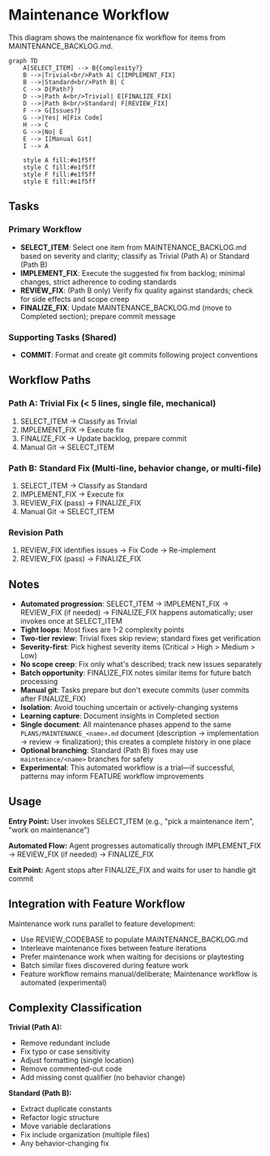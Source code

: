 # Maintenance Workflow

This diagram shows the maintenance fix workflow for items from MAINTENANCE_BACKLOG.md.

```mermaid
graph TD
    A[SELECT_ITEM] --> B{Complexity?}
    B -->|Trivial<br/>Path A| C[IMPLEMENT_FIX]
    B -->|Standard<br/>Path B| C
    C --> D{Path?}
    D -->|Path A<br/>Trivial| E[FINALIZE_FIX]
    D -->|Path B<br/>Standard| F[REVIEW_FIX]
    F --> G{Issues?}
    G -->|Yes| H[Fix Code]
    H --> C
    G -->|No| E
    E --> I[Manual Git]
    I --> A

    style A fill:#e1f5ff
    style C fill:#e1f5ff
    style F fill:#e1f5ff
    style E fill:#e1f5ff
```

## Tasks

### Primary Workflow
- **SELECT_ITEM**: Select one item from MAINTENANCE_BACKLOG.md based on severity and clarity; classify as Trivial (Path A) or Standard (Path B)
- **IMPLEMENT_FIX**: Execute the suggested fix from backlog; minimal changes, strict adherence to coding standards
- **REVIEW_FIX**: (Path B only) Verify fix quality against standards; check for side effects and scope creep
- **FINALIZE_FIX**: Update MAINTENANCE_BACKLOG.md (move to Completed section); prepare commit message

### Supporting Tasks (Shared)
- **COMMIT**: Format and create git commits following project conventions

## Workflow Paths

### Path A: Trivial Fix (< 5 lines, single file, mechanical)
1. SELECT_ITEM → Classify as Trivial
2. IMPLEMENT_FIX → Execute fix
3. FINALIZE_FIX → Update backlog, prepare commit
4. Manual Git → SELECT_ITEM

### Path B: Standard Fix (Multi-line, behavior change, or multi-file)
1. SELECT_ITEM → Classify as Standard
2. IMPLEMENT_FIX → Execute fix
3. REVIEW_FIX (pass) → FINALIZE_FIX
4. Manual Git → SELECT_ITEM

### Revision Path
1. REVIEW_FIX identifies issues → Fix Code → Re-implement
2. REVIEW_FIX (pass) → FINALIZE_FIX

## Notes

- **Automated progression**: SELECT_ITEM → IMPLEMENT_FIX → REVIEW_FIX (if needed) → FINALIZE_FIX happens automatically; user invokes once at SELECT_ITEM
- **Tight loops**: Most fixes are 1-2 complexity points
- **Two-tier review**: Trivial fixes skip review; standard fixes get verification
- **Severity-first**: Pick highest severity items (Critical > High > Medium > Low)
- **No scope creep**: Fix only what's described; track new issues separately
- **Batch opportunity**: FINALIZE_FIX notes similar items for future batch processing
- **Manual git**: Tasks prepare but don't execute commits (user commits after FINALIZE_FIX)
- **Isolation**: Avoid touching uncertain or actively-changing systems
- **Learning capture**: Document insights in Completed section
- **Single document**: All maintenance phases append to the same `PLANS/MAINTENANCE_<name>.md` document (description → implementation → review → finalization); this creates a complete history in one place
- **Optional branching**: Standard (Path B) fixes may use `maintenance/<name>` branches for safety
- **Experimental**: This automated workflow is a trial—if successful, patterns may inform FEATURE workflow improvements

## Usage

**Entry Point:** User invokes SELECT_ITEM (e.g., "pick a maintenance item", "work on maintenance")

**Automated Flow:** Agent progresses automatically through IMPLEMENT_FIX → REVIEW_FIX (if needed) → FINALIZE_FIX

**Exit Point:** Agent stops after FINALIZE_FIX and waits for user to handle git commit

## Integration with Feature Workflow

Maintenance work runs parallel to feature development:
- Use REVIEW_CODEBASE to populate MAINTENANCE_BACKLOG.md
- Interleave maintenance fixes between feature iterations
- Prefer maintenance work when waiting for decisions or playtesting
- Batch similar fixes discovered during feature work
- Feature workflow remains manual/deliberate; Maintenance workflow is automated (experimental)

## Complexity Classification

**Trivial (Path A):**
- Remove redundant include
- Fix typo or case sensitivity
- Adjust formatting (single location)
- Remove commented-out code
- Add missing const qualifier (no behavior change)

**Standard (Path B):**
- Extract duplicate constants
- Refactor logic structure
- Move variable declarations
- Fix include organization (multiple files)
- Any behavior-changing fix
